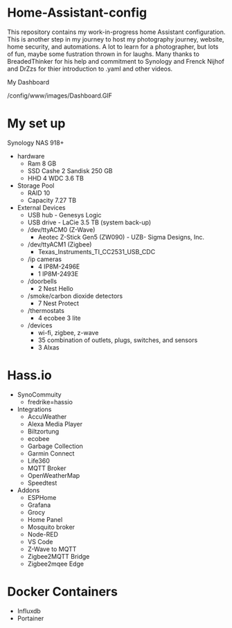 # Home-Assistant-config
This repository contains my work-in-progress home Assistant configuration. This is another step in my journey 
to host my photography journey, website, home security, and automations. A lot to learn
for a photographer, but lots of fun, maybe some fustration thrown in for laughs. Many thanks to BreadedThinker for his help and commitment to Synology and Frenck Nijhof and DrZzs for thier introduction to .yaml and other videos.

My Dashboard

/config/www/images/Dashboard.GIF

# My set up
Synology NAS 918+
- hardware
  - Ram 8 GB
  - SSD Cashe 2 Sandisk 250 GB
  - HHD 4 WDC 3.6 TB
- Storage Pool 
  - RAID 10
  - Capacity 7.27 TB
- External Devices
  - USB hub - Genesys Logic
  - USB drive - LaCie 3.5 TB (system back-up)
  - /dev/ttyACM0 (Z-Wave)
  	- Aeotec Z-Stick Gen5 (ZW090) - UZB- Sigma Designs, Inc.
  - /dev/ttyACM1 (Zigbee)
  	- Texas_Instruments_TI_CC2531_USB_CDC
  - /ip cameras
  	- 4 IP8M-2496E
	- 1 IP8M-2493E
  - /doorbells
  	- 2 Nest Hello
  - /smoke/carbon dioxide detectors
  	- 7 Nest Protect
  - /thermostats
  	- 4 ecobee 3 lite
  - /devices
  	- wi-fi, zigbee, z-wave
  	- 35 combination of outlets, plugs, switches, and sensors
	- 3 Alxas
# Hass.io
- SynoCommuity
	- fredrike=hassio
- Integrations
	- AccuWeather
	- Alexa Media Player
	- Biltzortung
	- ecobee
	- Garbage Collection
	- Garmin Connect
	- Life360
	- MQTT Broker
	- OpenWeatherMap
	- Speedtest
- Addons
	- ESPHome
	- Grafana
	- Grocy
	- Home Panel
	- Mosquito broker
	- Node-RED
	- VS Code
	- Z-Wave to MQTT
	- Zigbee2MQTT Bridge
	- Zigbee2mqee Edge
# Docker Containers
- Influxdb
- Portainer

